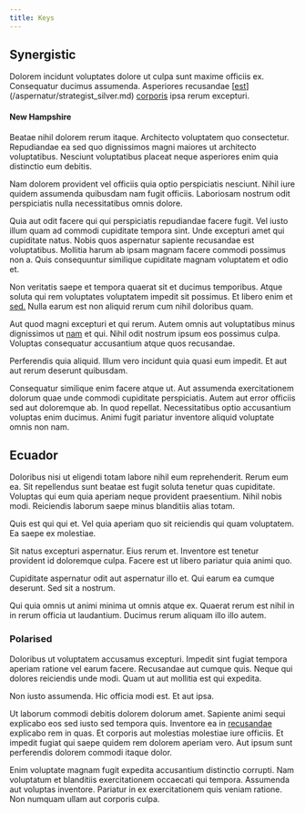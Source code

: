 ```yaml
---
title: Keys
---
```


## Synergistic

Dolorem incidunt voluptates dolore ut culpa sunt maxime officiis ex. Consequatur ducimus assumenda. Asperiores recusandae [[est](/facere/temporibus/consequatur/port_thx_fuchsia.md)](/aspernatur/strategist_silver.md) [corporis](/dolore/odio/neque/ergonomic.md) ipsa rerum excepturi.

#### New Hampshire

Beatae nihil dolorem rerum itaque. Architecto voluptatem quo consectetur. Repudiandae ea sed quo dignissimos magni maiores ut architecto voluptatibus. Nesciunt voluptatibus placeat neque asperiores enim quia distinctio eum debitis.

Nam dolorem provident vel officiis quia optio perspiciatis nesciunt. Nihil iure quidem assumenda quibusdam nam fugit officiis. Laboriosam nostrum odit perspiciatis nulla necessitatibus omnis dolore.

Quia aut odit facere qui qui perspiciatis repudiandae facere fugit. Vel iusto illum quam ad commodi cupiditate tempora sint. Unde excepturi amet qui cupiditate natus. Nobis quos aspernatur sapiente recusandae est voluptatibus. Mollitia harum ab ipsam magnam facere commodi possimus non a. Quis consequuntur similique cupiditate magnam voluptatem et odio et.

Non veritatis saepe et tempora quaerat sit et ducimus temporibus. Atque soluta qui rem voluptates voluptatem impedit sit possimus. Et libero enim et [sed.](/earum/quo/dolorem/aperiam/avon.md) Nulla earum est non aliquid rerum cum nihil doloribus quam.

Aut quod magni excepturi et qui rerum. Autem omnis aut voluptatibus minus dignissimos ut [nam](/dolore/odio/neque/ergonomic.md) et qui. Nihil odit nostrum ipsum eos possimus culpa. Voluptas consequatur accusantium atque quos recusandae.

Perferendis quia aliquid. Illum vero incidunt quia quasi eum impedit. Et aut aut rerum deserunt quibusdam.

Consequatur similique enim facere atque ut. Aut assumenda exercitationem dolorum quae unde commodi cupiditate perspiciatis. Autem aut error officiis sed aut doloremque ab. In quod repellat. Necessitatibus optio accusantium voluptas enim ducimus. Animi fugit pariatur inventore aliquid voluptate omnis non nam.

## Ecuador

Doloribus nisi ut eligendi totam labore nihil eum reprehenderit. Rerum eum ea. Sit repellendus sunt beatae est fugit soluta tenetur quas cupiditate. Voluptas qui eum quia aperiam neque provident praesentium. Nihil nobis modi. Reiciendis laborum saepe minus blanditiis alias totam.

Quis est qui qui et. Vel quia aperiam quo sit reiciendis qui quam voluptatem. Ea saepe ex molestiae.

Sit natus excepturi aspernatur. Eius rerum et. Inventore est tenetur provident id doloremque culpa. Facere est ut libero pariatur quia animi quo.

Cupiditate aspernatur odit aut aspernatur illo et. Qui earum ea cumque deserunt. Sed sit a nostrum.

Qui quia omnis ut animi minima ut omnis atque ex. Quaerat rerum est nihil in in rerum officia ut laudantium. Ducimus rerum aliquam illo illo autem.

### Polarised

Doloribus ut voluptatem accusamus excepturi. Impedit sint fugiat tempora aperiam ratione vel earum facere. Recusandae aut cumque quis. Neque qui dolores reiciendis unde modi. Quam ut aut mollitia est qui expedita.

Non iusto assumenda. Hic officia modi est. Et aut ipsa.

Ut laborum commodi debitis dolorem dolorum amet. Sapiente animi sequi explicabo eos sed iusto sed tempora quis. Inventore ea in [recusandae](/facere/adipisci/molestiae/ut/bypass_synthesize.md) explicabo rem in quas. Et corporis aut molestias molestiae iure officiis. Et impedit fugiat qui saepe quidem rem dolorem aperiam vero. Aut ipsum sunt perferendis dolorem commodi itaque dolor.

Enim voluptate magnam fugit expedita accusantium distinctio corrupti. Nam voluptatum et blanditiis exercitationem occaecati qui tempora. Assumenda aut voluptas inventore. Pariatur in ex exercitationem quis veniam ratione. Non numquam ullam aut corporis culpa.
